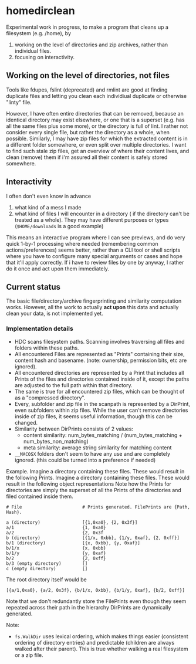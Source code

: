# homedirclean

Experimental work in progress, to make a program that cleans up a filesystem (e.g. /home), by
1) working on the level of directories and zip archives, rather than individual files.
2) focusing on interactivity.

## Working on the level of directories, not files

Tools like fdupes, fslint (deprecated) and rmlint are good at finding duplicate files and letting you clean each individiual duplicate or otherwise "linty" file.

However, I have often entire directories that can be removed, because an identical directory may exist elsewhere, or one that is a superset (e.g. has all the same files plus some more), or the directory is full of lint. I rather not consider every single file, but rather the directory as a whole, when possible.
Similarly, I may have zip files for which the extracted content is in a different folder somewhere, or even split over multiple directories. I want to find such stale zip files, get an overview of where their content lives, and clean (remove) them if i'm assured all their content is safely stored somewhere.

## Interactivity

I often don't even know in advance 
1) what kind of a mess I made
2) what kind of files I will encounter in a directory ( if the directory can't be treated as a whole). They may have different purposes or types (`$HOME/downloads` is a good example)

This means an interactive program where I can see previews, and do very quick 1-by-1 processing where needed (remembering common actions/preferences) seems better,
rather than a CLI tool or shell scripts where you have to configure many special arguments or cases and hope that it'll apply correctly.
If i have to review files by one by anyway, I rather do it once and act upon them immediately.

## Current status

The basic file/directory/archive fingerprinting and similarity computation works.
However, all the work to actually __act upon__ this data and actually clean your data, is not implemented yet.


### Implementation details

* HDC scans filesystem paths. Scanning involves traversing all files and folders within these paths.
* All encountered Files are represented as "Prints" containing their size, content hash and basename. (note: ownership, permission bits, etc are ignored).
* All encountered directories are represented by a Print that includes all Prints of the files and directories contained inside of it, except the paths are adjusted to the full path within that directory.
* The same is true for all encountered zip files, which can be thought of as a "compressed directory".
* Every, subfolder and zip file in the scanpath is represented by a DirPrint, even subfolders within zip files. While the user can't remove directories inside of zip files, it seems useful information, though this can be changed.
* Similarity between DirPrints consists of 2 values:
  - content similarity: num_bytes_matching / (num_bytes_matching + num_bytes_non_matching)
  - meta similarity: average string similarity for matching content
* `__MACOSX` folders don't seem to have any use and are completely ignored. (this could be turned into a preference if needed)


Example.
Imagine a directory containing these files.  These would result in the following Prints.
Imagine a directory containing these files.  These would result in the following object representations
Note how the Prints for directories are simply the superset of all the Prints of the directories and filed contained inside them.

```
# File                       # Prints generated. FilePrints are {Path, Hash}.

a (directory)                [{1,0xa0}, {2, 0x3f}]
a/1                          {1, 0xa0}
a/2                          {2, 0x3f
b (directory)                [{1/x, 0xbb}, {1/y, 0xaf}, {2, 0xff}]
b/1 (directory)              [{x, 0xbb}, {y, 0xaf}]
b/1/x                        {x, 0xbb}
b/1/y                        {y, 0xaf}
b/2                          {2, 0xff}
b/3 (empty directory)        []
c (empty directory)          []
```
The root directory itself would be
```
[{a/1,0xa0}, {a/2, 0x3f}, {b/1/x, 0xbb}, {b/1/y, 0xaf}, {b/2, 0xff}]
```

Note that we don't redundantly store the FilePrints even though they seem repeated across their path in the hierarchy
DirPrints are dynamically generated.


Note:

* `fs.WalkDir` uses lexical ordering, which makes things easier (consistent ordering of directory entries) and predictable (children are always walked after their parent).
This is true whether walking a real filesystem or a zip file.

